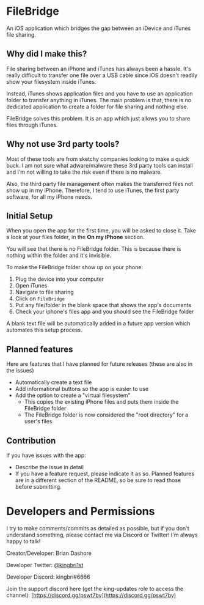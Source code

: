 # FileBridge

An iOS application which bridges the gap between an iDevice and iTunes file sharing.

## Why did I make this?
File sharing between an iPhone and iTunes has always been a hassle. It's really difficult to transfer one file over a USB cable since iOS doesn't readily show your filesystem inside iTunes.

Instead, iTunes shows application files and you have to use an application folder to transfer anything in iTunes. The main problem is that, there is no dedicated application to create a folder for file sharing and nothing else.

FileBridge solves this problem. It is an app which just allows you to share files through iTunes.

## Why not use 3rd party tools?

Most of these tools are from sketchy companies looking to make a quick buck. I am not sure what adware/malware these 3rd party tools can install and I'm not willing to take the risk even if there is no malware.

Also, the third party file management often makes the transferred files not show up in my iPhone. Therefore, I tend to use iTunes, the first party software, for all my iPhone needs.

## Initial Setup
When you open the app for the first time, you will be asked to close it. Take a look at your files folder, in the **On my iPhone** section.

You will see that there is no FileBridge folder. This is because there is nothing within the folder and it's invisible.

To make the FileBridge folder show up on your phone:
1. Plug the device into your computer
2. Open iTunes
3. Navigate to file sharing
4. Click on `FileBridge`
5. Put any file/folder in the blank space that shows the app's documents
6. Check your iphone's files app and you should see the FileBridge folder

A blank text file will be automatically added in a future app version which automates this setup process.

## Planned features
Here are features that I have planned for future releases (these are also in the issues)
- Automatically create a text file
- Add informational buttons so the app is easier to use
- Add the option to create a "virtual filesystem"
	- This copies the existing iPhone files and puts them inside the FileBridge folder
	- The FileBridge folder is now considered the "root directory" for a user's files

## Contribution
If you have issues with the app:

-   Describe the issue in detail
-   If you have a feature request, please indicate it as so. Planned features are in a different section of the README, so be sure to read those before submitting.

# Developers and Permissions

I try to make comments/commits as detailed as possible, but if you don't understand something, please contact me via Discord or Twitter! I'm always happy to talk!

Creator/Developer: Brian Dashore

Developer Twitter: [@kingbri1st](https://twitter.com/kingbri1st)

Developer Discord: kingbri#6666

Join the support discord here (get the king-updates role to access the channel): [https://discord.gg/pswt7by](https://discord.gg/pswt7by)
